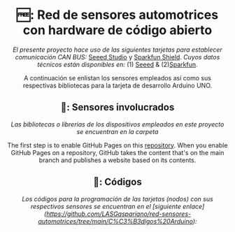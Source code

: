 <header>

<!--
  <<< Author notes: Course header >>>
-->

# 🆓: Red de sensores automotrices con hardware de código abierto

_El presente proyecto hace uso de las siguientes tarjetas para establecer comunicación CAN BUS:_
[Seeed Studio](https://github.com/LASGaspariano/red-sensores-automotrices/blob/main/Tessel_CAN-BUS-Shield_30110896-01.jpg) y [Sparkfun Shield](https://github.com/LASGaspariano/red-sensores-automotrices/blob/main/can-bus-shield-para-arduino.jpg). _Cuyos datos técnicos están disponibles en:_ (1) [Seeed](https://www.seeedstudio.com/CAN-BUS-Shield-V2.html?srsltid=AfmBOooxECFFg5UrVvI3tu7SZtpY-n5GCdLO14jTlGvd5yURRbmcR_oN) & (2)[Sparkfun](https://www.sparkfun.com/can-bus-shield.html).

A continuación se enlistan los sensores empleados así como sus respectivas bibliotecas para la tarjeta de desarrollo Arduino UNO.

## 📁: Sensores involucrados

_Las bibliotecas o librerías de los dispositivos empleados en este proyecto se encuentran en la carpeta_

The first step is to enable GitHub Pages on this [repository](https://docs.github.com/en/get-started/quickstart/github-glossary#repository). When you enable GitHub Pages on a repository, GitHub takes the content that's on the main branch and publishes a website based on its contents.

## 📁: Códigos

_Los códigos para la programación de las tarjetas (nodos) con sus respectivos sensores se encuentran en el [siguiente enlace] (https://github.com/LASGaspariano/red-sensores-automotrices/tree/main/C%C3%B3digos%20Arduino):_


